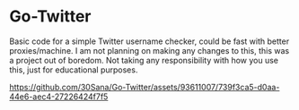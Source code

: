 ﻿# Go-Twitter
Basic code for a simple Twitter username checker, could be fast with better proxies/machine. 
I am not planning on making any changes to this, this was a project out of boredom.
Not taking any responsibility with how you use this, just for educational purposes.

https://github.com/30Sana/Go-Twitter/assets/93611007/739f3ca5-d0aa-44e6-aec4-27226424f7f5
